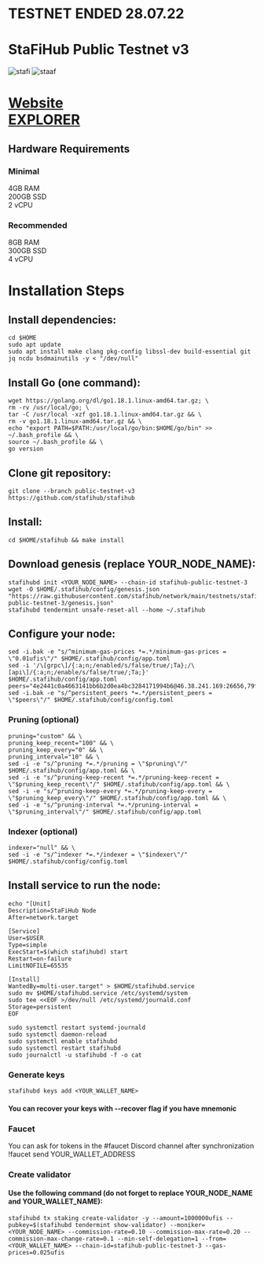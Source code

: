 # TESTNET ENDED 28.07.22

# StaFiHub Public Testnet v3
![stafi](https://user-images.githubusercontent.com/44331529/180599038-d3283b41-9e2f-4ed9-bf42-e74fb6cc6164.png)
![staaf](https://user-images.githubusercontent.com/44331529/180599049-247effec-6e6f-4e12-a6d6-f44ae061299b.png)


[Website](https://www.stafi.io/) \
[EXPLORER](https://testnet-explorer.stafihub.io/stafi-hub-testnet/staking)
=
## Hardware Requirements
### Minimal
4GB RAM \
200GB SSD \
2 vCPU
### Recommended
8GB RAM \
300GB SSD \
4 vCPU

# Installation Steps
## Install dependencies:

    cd $HOME
    sudo apt update
    sudo apt install make clang pkg-config libssl-dev build-essential git jq ncdu bsdmainutils -y < "/dev/null"

## Install Go (one command):
    wget https://golang.org/dl/go1.18.1.linux-amd64.tar.gz; \
    rm -rv /usr/local/go; \
    tar -C /usr/local -xzf go1.18.1.linux-amd64.tar.gz && \
    rm -v go1.18.1.linux-amd64.tar.gz && \
    echo "export PATH=$PATH:/usr/local/go/bin:$HOME/go/bin" >> ~/.bash_profile && \
    source ~/.bash_profile && \
    go version

## Clone git repository:

    git clone --branch public-testnet-v3 https://github.com/stafihub/stafihub

## Install:

    cd $HOME/stafihub && make install

## Download genesis (replace YOUR_NODE_NAME):

    stafihubd init <YOUR_NODE_NAME> --chain-id stafihub-public-testnet-3
    wget -O $HOME/.stafihub/config/genesis.json "https://raw.githubusercontent.com/stafihub/network/main/testnets/stafihub-public-testnet-3/genesis.json"
    stafihubd tendermint unsafe-reset-all --home ~/.stafihub

## Configure your node:

    sed -i.bak -e "s/^minimum-gas-prices *=.*/minimum-gas-prices = \"0.01ufis\"/" $HOME/.stafihub/config/app.toml
    sed -i '/\[grpc\]/{:a;n;/enabled/s/false/true/;Ta};/\[api\]/{:a;n;/enable/s/false/true/;Ta;}' $HOME/.stafihub/config/app.toml
    peers="4e2441c0a4663141bb6b2d0ea4bc3284171994b6@46.38.241.169:26656,79ffbd983ab6d47c270444f517edd37049ae4937@23.88.114.52:26656"
    sed -i.bak -e "s/^persistent_peers *=.*/persistent_peers = \"$peers\"/" $HOME/.stafihub/config/config.toml
    
### Pruning (optional)
    pruning="custom" && \
    pruning_keep_recent="100" && \
    pruning_keep_every="0" && \
    pruning_interval="10" && \
    sed -i -e "s/^pruning *=.*/pruning = \"$pruning\"/" $HOME/.stafihub/config/app.toml && \
    sed -i -e "s/^pruning-keep-recent *=.*/pruning-keep-recent = \"$pruning_keep_recent\"/" $HOME/.stafihub/config/app.toml && \
    sed -i -e "s/^pruning-keep-every *=.*/pruning-keep-every = \"$pruning_keep_every\"/" $HOME/.stafihub/config/app.toml && \
    sed -i -e "s/^pruning-interval *=.*/pruning-interval = \"$pruning_interval\"/" $HOME/.stafihub/config/app.toml

### Indexer (optional)
    indexer="null" && \
    sed -i -e "s/^indexer *=.*/indexer = \"$indexer\"/" $HOME/.stafihub/config/config.toml

## Install service to run the node:

    echo "[Unit]
    Description=StaFiHub Node
    After=network.target

    [Service]
    User=$USER
    Type=simple
    ExecStart=$(which stafihubd) start
    Restart=on-failure
    LimitNOFILE=65535

    [Install]
    WantedBy=multi-user.target" > $HOME/stafihubd.service
    sudo mv $HOME/stafihubd.service /etc/systemd/system
    sudo tee <<EOF >/dev/null /etc/systemd/journald.conf
    Storage=persistent
    EOF

    sudo systemctl restart systemd-journald
    sudo systemctl daemon-reload
    sudo systemctl enable stafihubd
    sudo systemctl restart stafihubd
    sudo journalctl -u stafihubd -f -o cat

    
### Generate keys
    stafihubd keys add <YOUR_WALLET_NAME>
#### You can recover your keys with --recover flag if you have mnemonic

### Faucet
You can ask for tokens in the #faucet Discord channel after synchronization \
    !faucet send YOUR_WALLET_ADDRESS

### Create validator
#### Use the following command (do not forget to replace YOUR_NODE_NAME and YOUR_WALLET_NAME):

    stafihubd tx staking create-validator -y --amount=1000000ufis --pubkey=$(stafihubd tendermint show-validator) --moniker=<YOUR_NODE_NAME> --commission-rate=0.10 --commission-max-rate=0.20 --commission-max-change-rate=0.1 --min-self-delegation=1 --from=<YOUR_WALLET_NAME> --chain-id=stafihub-public-testnet-3 --gas-prices=0.025ufis



    
